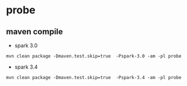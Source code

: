 # probe

## maven compile
- spark 3.0
```aidl
mvn clean package -Dmaven.test.skip=true  -Pspark-3.0 -am -pl probe
```
- spark 3.4
```aidl
mvn clean package -Dmaven.test.skip=true  -Pspark-3.4 -am -pl probe
```
